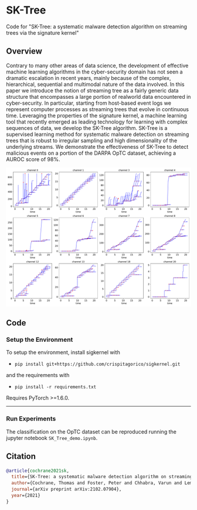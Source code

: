 # SK-Tree
Code for "SK-Tree: a systematic malware detection algorithm on streaming trees via the signature kernel"

## Overview

Contrary to many other areas of data science, the development of effective machine learning algorithms in the cyber-security domain has not seen a dramatic escalation in
recent years, mainly because of the complex, hierarchical, sequential and multimodal nature of the data involved. In this paper we introduce the notion of streaming tree as a fairly generic data structure that encompasses a large portion of realworld data encountered in cyber-security. In particular, starting from host-based event logs we represent computer processes as streaming trees that evolve in continuous time. Leveraging the properties of the signature kernel, a machine learning tool that recently emerged as leading technology for learning with complex sequences of data, we develop the SK-Tree algorithm. SK-Tree is a supervised learning method for systematic malware detection on streaming trees that is robust to irregular sampling and high dimensionality of the underlying streams. We demonstrate the effectiveness of SK-Tree to detect malicious events on a portion of the DARPA OpTC dataset, achieving a AUROC score of 98%.


<p align="center">
    <img class="center" src="./pictures/trees_pic.pdf" width="800"/>
</p>


## Code

### Setup the Environment
To setup the environment, install sigkernel with

+ `pip install git+https://github.com/crispitagorico/sigkernel.git`

and the requirements with

+ `pip install -r requirements.txt`

Requires PyTorch >=1.6.0.

-----

### Run Experiments
The classification on the OpTC dataset can be reproduced running the jupyter notebook `SK_Tree_demo.ipynb`. 

## Citation

```bibtex
@article{cochrane2021sk,
  title={SK-Tree: a systematic malware detection algorithm on streaming trees via the signature kernel},
  author={Cochrane, Thomas and Foster, Peter and Chhabra, Varun and Lemercier, Maud and Salvi, Cristopher and Lyons, Terry},
  journal={arXiv preprint arXiv:2102.07904},
  year={2021}
}
```
